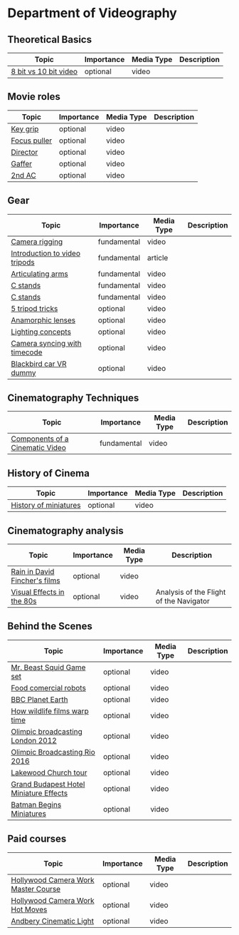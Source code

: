 # Department of Videography

## Theoretical Basics
| Topic | Importance | Media Type | Description |
| ------------- | ------------- | ------------- | ------------- |
| [8 bit vs 10 bit video](https://www.youtube.com/watch?v=WNy24_XD38o) | optional | video

## Movie roles
| Topic | Importance | Media Type | Description |
| ------------- | ------------- | ------------- | ------------- |
| [Key grip](https://www.youtube.com/watch?v=VqpSLp9H-DY) | optional | video
| [Focus puller](https://www.youtube.com/watch?v=r3oYTewC8Tg) | optional | video
| [Director](https://www.youtube.com/watch?v=l6pg32juqEY) | optional | video
| [Gaffer](https://www.youtube.com/watch?v=ZOPta0NgWZQ) | optional | video
| [2nd AC](https://www.youtube.com/watch?v=yOSIwRTvgAE) | optional | video

## Gear
| Topic | Importance | Media Type | Description |
| ------------- | ------------- | ------------- | ------------- |
| [Camera rigging](https://www.youtube.com/watch?v=oTimNZLl6AM) | fundamental | video
| [Introduction to video tripods](https://www.dpreview.com/articles/1809219624/an-introduction-to-video-tripods) | fundamental | article
| [Articulating arms](https://www.youtube.com/watch?v=GIud4i-P8Ks) | fundamental | video
| [C stands](https://www.youtube.com/watch?v=k2kdxPmcqyU) | fundamental | video
| [C stands](https://www.youtube.com/watch?v=fu11eQWZ-5w) | fundamental | video
| [5 tripod tricks](https://www.youtube.com/watch?v=vPkKOIS0nO4) | optional | video
| [Anamorphic lenses](https://www.youtube.com/watch?v=hzuFRgSUIyU) | optional | video
| [Lighting concepts](https://www.youtube.com/watch?v=uAglas428D8) | optional | video
| [Camera syncing with timecode](https://www.youtube.com/watch?v=e_JkIoULmfA) | optional | video
| [Blackbird car VR dummy](https://www.youtube.com/watch?v=OnBC5bwV5y0) | optional | video

## Cinematography Techniques
| Topic | Importance | Media Type | Description |
| ------------- | ------------- | ------------- | ------------- |
| [Components of a Cinematic Video](https://www.youtube.com/watch?v=u4RyYYwIZtE) | fundamental | video

## History of Cinema
| Topic | Importance | Media Type | Description |
| ------------- | ------------- | ------------- | ------------- |
| [History of miniatures](https://www.youtube.com/watch?v=T6NJ3EZpBRA) | optional | video

## Cinematography analysis
| Topic | Importance | Media Type | Description |
| ------------- | ------------- | ------------- | ------------- |
| [Rain in David Fincher's films](https://www.youtube.com/watch?v=vG2ovuMksVM) | optional | video
| [Visual Effects in the 80s](https://www.youtube.com/watch?v=tyixMpuGEL8) | optional | video | Analysis of the Flight of the Navigator

## Behind the Scenes
| Topic | Importance | Media Type | Description |
| ------------- | ------------- | ------------- | ------------- |
| [Mr. Beast Squid Game set](https://www.youtube.com/watch?v=VQcO_PYVx3o) | optional | video
| [Food comercial robots](https://www.youtube.com/watch?v=HuEyrLbJ25w) | optional | video
| [BBC Planet Earth](https://www.youtube.com/watch?v=qAOKOJhzYXk) | optional | video
| [How wildlife films warp time](https://www.youtube.com/watch?v=bpbmWqQMzq0) | optional | video
| [Olimpic broadcasting London 2012](https://www.youtube.com/watch?v=34L3l_haZLc) | optional | video
| [Olimpic Broadcasting Rio 2016](https://www.youtube.com/watch?v=-S3g7EmDGoQ) | optional | video
| [Lakewood Church tour](https://www.youtube.com/watch?v=fgcz2cjrB_E) | optional | video
| [Grand Budapest Hotel Miniature Effects](https://www.youtube.com/watch?v=tz6tCq7jsUI) | optional | video
| [Batman Begins Miniatures](https://www.youtube.com/watch?v=1eAuegQUd3I) | optional | video

## Paid courses

| Topic | Importance | Media Type | Description |
| ------------- | ------------- | ------------- | ------------- |
| [Hollywood Camera Work Master Course](https://www.hollywoodcamerawork.com/the-master-course-in-high-end-blocking-and-staging.html) | optional | video
| [Hollywood Camera Work Hot Moves](https://www.hollywoodcamerawork.com/hot-moves-the-science-of-awesome.html) | optional | video
| [Andbery Cinematic Light](https://andbery.com/c-light-course) | optional | video
